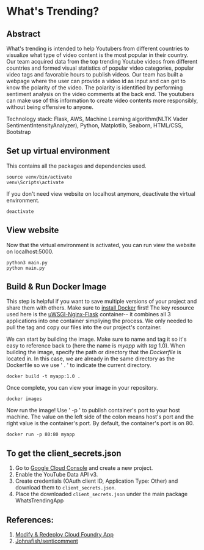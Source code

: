 # **What's Trending?**
## **Abstract**
What's trending is intended to help Youtubers from different countries to visualize what type of video content is the most popular in their country. Our team acquired data from the top trending Youtube videos from different countries and formed visual statistics of popular video categories, popular video tags and favorable hours to publish videos. Our team has built a webpage where the user can provide a video id as input and can get to know the polarity of the video. The polarity is identified by performing sentiment analysis on the video comments at the back end. The youtubers can make use of this information to create video contents more responsibly, without being offensive to anyone.

Technology stack: Flask, AWS, Machine Learning algorithm(NLTK Vader SentimentIntensityAnalyzer), Python, Matplotlib, Seaborn, HTML/CSS, Bootstrap


## **Set up virtual environment**
This contains all the packages and dependencies used. 
```
source venv/bin/activate
venv\Scripts\activate
```

If you don't need view website on localhost anymore, deactivate the virtual environment. 
```
deactivate
```


## **View website**
Now that the virtual environment is activated, you can run view the website on localhost:5000. 
```
python3 main.py
python main.py
```

## Build & Run Docker Image 
This step is helpful if you want to save multiple versions of your project and share them with others. Make sure to [install
Docker](https://www.docker.com/products/docker-desktop) first! The key resource used here is the [uWSGI-Nginx-Flask](https://hub.docker.com/r/tiangolo/uwsgi-nginx-flask/)
container-- it combines all 3 applications into one container simpliying the process. We only needed to pull the tag and copy our files into the our
project's container.

We can start by building the image. Make sure to name and tag it so it's easy to reference back to (here the name is *myapp* with *tag* 1.0). When building the image, specify the path or directory that the *Dockerfile*
is located in. In this case, we are already in the same directory as the Dockerfile so we use ' . ' to indicate the current directory. 
```
docker build -t myapp:1.0 .
```

Once complete, you can view your image in your repository. 
```
docker images
```

Now run the image! Use ' -p ' to publish container's port to your host machine. The value on the left side of the colon
means host's port and the right value is the container's port. By default, the container's port is on 80. 
```
docker run -p 80:80 myapp
```

## To get the client_secrets.json
1. Go to [Google Cloud Console](https://console.cloud.google.com) and create a new project. 
2. Enable the YouTube Data API v3.
3. Create credentials (OAuth client ID, Application Type: Other) and download them to `client_secrets.json`.
4. Place the downloaded `client_secrets.json` under the main package WhatsTrendingApp

## **References:**
1. [Modify & Redeploy Cloud Foundry App](https://cloud.ibm.com/docs/starters?topic=starters-download-modify-and-redeploy-your-cloud-foundry-app-with-the-command-line-interface)
2. [Johnafish/senticomment](https://github.com/johnafish/senticomment)
